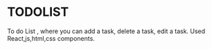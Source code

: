 # TODOLIST
To do List , where you can add a task, delete a task, edit a task. Used React,js,html,css components.
